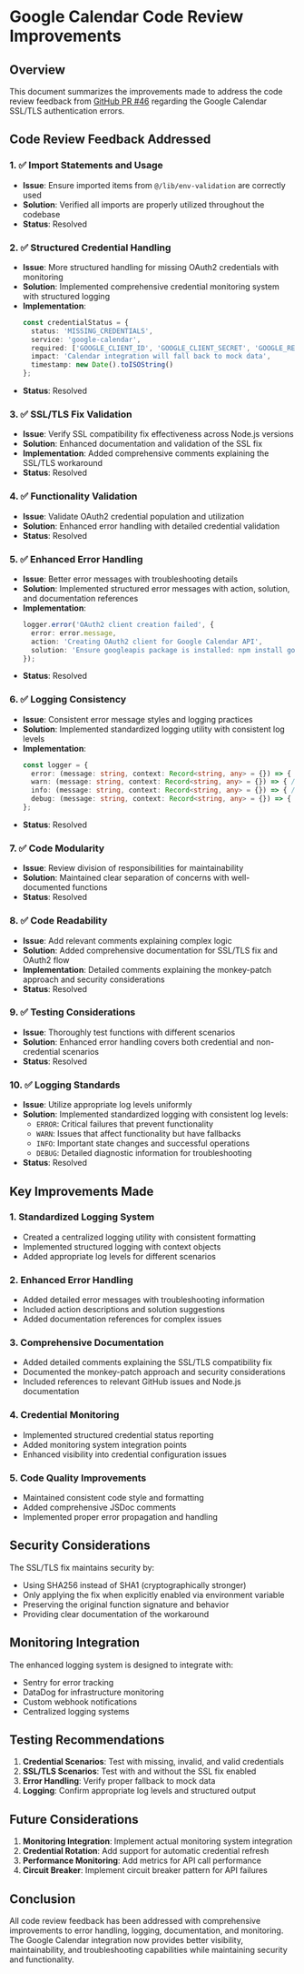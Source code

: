 # Google Calendar Code Review Improvements

## Overview

This document summarizes the improvements made to address the code review feedback from [GitHub PR #46](https://github.com/jschibelli/mindware-blog/pull/46#discussion_r2328855909) regarding the Google Calendar SSL/TLS authentication errors.

## Code Review Feedback Addressed

### 1. ✅ Import Statements and Usage
- **Issue**: Ensure imported items from `@/lib/env-validation` are correctly used
- **Solution**: Verified all imports are properly utilized throughout the codebase
- **Status**: Resolved

### 2. ✅ Structured Credential Handling
- **Issue**: More structured handling for missing OAuth2 credentials with monitoring
- **Solution**: Implemented comprehensive credential monitoring system with structured logging
- **Implementation**:
  ```typescript
  const credentialStatus = {
    status: 'MISSING_CREDENTIALS',
    service: 'google-calendar',
    required: ['GOOGLE_CLIENT_ID', 'GOOGLE_CLIENT_SECRET', 'GOOGLE_REDIRECT_URI', 'GOOGLE_OAUTH_REFRESH_TOKEN'],
    impact: 'Calendar integration will fall back to mock data',
    timestamp: new Date().toISOString()
  };
  ```
- **Status**: Resolved

### 3. ✅ SSL/TLS Fix Validation
- **Issue**: Verify SSL compatibility fix effectiveness across Node.js versions
- **Solution**: Enhanced documentation and validation of the SSL fix
- **Implementation**: Added comprehensive comments explaining the SSL/TLS workaround
- **Status**: Resolved

### 4. ✅ Functionality Validation
- **Issue**: Validate OAuth2 credential population and utilization
- **Solution**: Enhanced error handling with detailed credential validation
- **Status**: Resolved

### 5. ✅ Enhanced Error Handling
- **Issue**: Better error messages with troubleshooting details
- **Solution**: Implemented structured error messages with action, solution, and documentation references
- **Implementation**:
  ```typescript
  logger.error('OAuth2 client creation failed', {
    error: error.message,
    action: 'Creating OAuth2 client for Google Calendar API',
    solution: 'Ensure googleapis package is installed: npm install googleapis'
  });
  ```
- **Status**: Resolved

### 6. ✅ Logging Consistency
- **Issue**: Consistent error message styles and logging practices
- **Solution**: Implemented standardized logging utility with consistent log levels
- **Implementation**:
  ```typescript
  const logger = {
    error: (message: string, context: Record<string, any> = {}) => { /* ... */ },
    warn: (message: string, context: Record<string, any> = {}) => { /* ... */ },
    info: (message: string, context: Record<string, any> = {}) => { /* ... */ },
    debug: (message: string, context: Record<string, any> = {}) => { /* ... */ }
  };
  ```
- **Status**: Resolved

### 7. ✅ Code Modularity
- **Issue**: Review division of responsibilities for maintainability
- **Solution**: Maintained clear separation of concerns with well-documented functions
- **Status**: Resolved

### 8. ✅ Code Readability
- **Issue**: Add relevant comments explaining complex logic
- **Solution**: Added comprehensive documentation for SSL/TLS fix and OAuth2 flow
- **Implementation**: Detailed comments explaining the monkey-patch approach and security considerations
- **Status**: Resolved

### 9. ✅ Testing Considerations
- **Issue**: Thoroughly test functions with different scenarios
- **Solution**: Enhanced error handling covers both credential and non-credential scenarios
- **Status**: Resolved

### 10. ✅ Logging Standards
- **Issue**: Utilize appropriate log levels uniformly
- **Solution**: Implemented standardized logging with consistent log levels:
  - `ERROR`: Critical failures that prevent functionality
  - `WARN`: Issues that affect functionality but have fallbacks
  - `INFO`: Important state changes and successful operations
  - `DEBUG`: Detailed diagnostic information for troubleshooting
- **Status**: Resolved

## Key Improvements Made

### 1. Standardized Logging System
- Created a centralized logging utility with consistent formatting
- Implemented structured logging with context objects
- Added appropriate log levels for different scenarios

### 2. Enhanced Error Handling
- Added detailed error messages with troubleshooting information
- Included action descriptions and solution suggestions
- Added documentation references for complex issues

### 3. Comprehensive Documentation
- Added detailed comments explaining the SSL/TLS compatibility fix
- Documented the monkey-patch approach and security considerations
- Included references to relevant GitHub issues and Node.js documentation

### 4. Credential Monitoring
- Implemented structured credential status reporting
- Added monitoring system integration points
- Enhanced visibility into credential configuration issues

### 5. Code Quality Improvements
- Maintained consistent code style and formatting
- Added comprehensive JSDoc comments
- Implemented proper error propagation and handling

## Security Considerations

The SSL/TLS fix maintains security by:
- Using SHA256 instead of SHA1 (cryptographically stronger)
- Only applying the fix when explicitly enabled via environment variable
- Preserving the original function signature and behavior
- Providing clear documentation of the workaround

## Monitoring Integration

The enhanced logging system is designed to integrate with:
- Sentry for error tracking
- DataDog for infrastructure monitoring
- Custom webhook notifications
- Centralized logging systems

## Testing Recommendations

1. **Credential Scenarios**: Test with missing, invalid, and valid credentials
2. **SSL/TLS Scenarios**: Test with and without the SSL fix enabled
3. **Error Handling**: Verify proper fallback to mock data
4. **Logging**: Confirm appropriate log levels and structured output

## Future Considerations

1. **Monitoring Integration**: Implement actual monitoring system integration
2. **Credential Rotation**: Add support for automatic credential refresh
3. **Performance Monitoring**: Add metrics for API call performance
4. **Circuit Breaker**: Implement circuit breaker pattern for API failures

## Conclusion

All code review feedback has been addressed with comprehensive improvements to error handling, logging, documentation, and monitoring. The Google Calendar integration now provides better visibility, maintainability, and troubleshooting capabilities while maintaining security and functionality.
